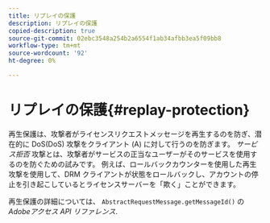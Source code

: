 ```yaml
---
title: リプレイの保護
description: リプレイの保護
copied-description: true
source-git-commit: 02ebc3548a254b2a6554f1ab34afbb3ea5f09bb8
workflow-type: tm+mt
source-wordcount: '92'
ht-degree: 0%

---
```


# リプレイの保護{#replay-protection}

再生保護は、攻撃者がライセンスリクエストメッセージを再生するのを防ぎ、潜在的に DoS(DoS) 攻撃をクライアント (A) に対して行うのを防ぎます。 *サービス拒否* 攻撃とは、攻撃者がサービスの正当なユーザーがそのサービスを使用するのを防ぐための試みです。 例えば、ロールバックカウンターを使用した再生攻撃を使用して、DRM クライアントが状態をロールバックし、アカウントの停止を引き起こしているとライセンスサーバーを「欺く」ことができます。

再生保護の詳細については、 `AbstractRequestMessage.getMessageId()` の *Adobeアクセス API リファレンス*.
